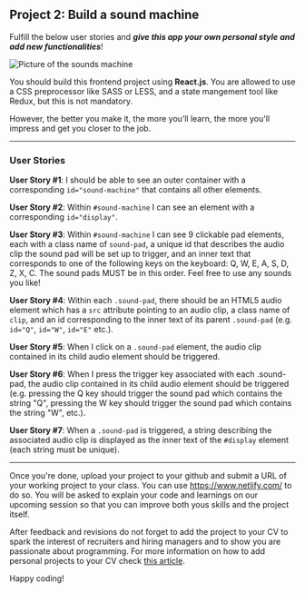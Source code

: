 ## Project 2: Build a sound machine

Fulfill the below user stories and _**give this app your own personal style and add new functionalities**_! 

![Picture of the sounds machine](https://i.imgur.com/hrWJ6Uw.jpg)

You should build this frontend project using **React.js**. You are allowed to use a CSS preprocessor like SASS or LESS, and a state mangement tool like Redux, but this is not mandatory.

However, the better you make it, the more you’ll learn, the more you'll impress and get you closer to the job. 

---

### User Stories

**User Story #1**: I should be able to see an outer container with a corresponding `id="sound-machine"` that contains all other elements.

**User Story #2**: Within `#sound-machine` I can see an element with a corresponding `id="display"`.

**User Story #3**: Within `#sound-machine` I can see 9 clickable pad elements, each with a class name of `sound-pad`, a unique id that describes the audio clip the sound pad will be set up to trigger, and an inner text that corresponds to one of the following keys on the keyboard: Q, W, E, A, S, D, Z, X, C. The sound pads MUST be in this order. Feel free to use any sounds you like!

**User Story #4**: Within each `.sound-pad`, there should be an HTML5 audio element which has a `src` attribute pointing to an audio clip, a class name of `clip`, and an id corresponding to the inner text of its parent `.sound-pad` (e.g. `id="Q"`, `id="W"`, `id="E"` etc.).

**User Story #5**: When I click on a `.sound-pad` element, the audio clip contained in its child audio element should be triggered.

**User Story #6**: When I press the trigger key associated with each .sound-pad, the audio clip contained in its child audio element should be triggered (e.g. pressing the Q key should trigger the sound pad which contains the string "Q", pressing the W key should trigger the sound pad which contains the string "W", etc.).

**User Story #7**: When a `.sound-pad` is triggered, a string describing the associated audio clip is displayed as the inner text of the `#display` element (each string must be unique).


***

Once you're done, upload your project to your github and submit a URL of your working project to your class. You can use https://www.netlify.com/ to do so. You will be asked to explain your code and learnings on our upcoming session so that you can improve both yous skills and the project itself.

After feedback and revisions do not forget to add the project to your CV to spark the interest of recruiters and hiring managers and to show you are passionate about programming. For more information on how to add personal projects to your CV check [this article](https://www.freecodecamp.org/news/writing-a-killer-software-engineering-resume-b11c91ef699d/).

Happy coding!
